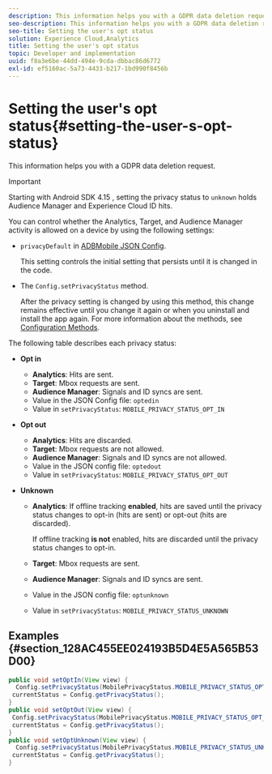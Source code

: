 ```yaml
---
description: This information helps you with a GDPR data deletion request.
seo-description: This information helps you with a GDPR data deletion request.
seo-title: Setting the user's opt status
solution: Experience Cloud,Analytics
title: Setting the user's opt status
topic: Developer and implementation
uuid: f8a3e6be-44dd-494e-9cda-dbbac86d6772
exl-id: ef5160ac-5a73-4433-b217-1bd990f8456b
---
```

# Setting the user's opt status{#setting-the-user-s-opt-status}

This information helps you with a GDPR data deletion request.

>[!IMPORTANT]
>
>Starting with Android SDK 4.15 , setting the privacy status to `unknown` holds Audience Manager and Experience Cloud ID hits.

You can control whether the Analytics, Target, and Audience Manager activity is allowed on a device by using the following settings:

* `privacyDefault` in [ADBMobile JSON Config](/help/android/configuration/json-config/json-config.md).

  This setting controls the initial setting that persists until it is changed in the code. 

* The `Config.setPrivacyStatus` method.

  After the privacy setting is changed by using this method, this change remains effective until you change it again or when you uninstall and install the app again. For more information about the methods, see [Configuration Methods](/help/android/configuration/methods.md).

The following table describes each privacy status: 

* **Opt in**

  * **Analytics**: Hits are sent.  
  * **Target**: Mbox requests are sent. 
  * **Audience Manager**: Signals and ID syncs are sent. 
  * Value in the JSON Config file: `optedin`
  * Value in `setPrivacyStatus`: `MOBILE_PRIVACY_STATUS_OPT_IN`

* **Opt out**

  * **Analytics**: Hits are discarded. 
  * **Target**: Mbox requests are not allowed. 
  * **Audience Manager**: Signals and ID syncs are not allowed.
  * Value in the JSON config file: `optedout`
  * Value in `setPrivacyStatus`: `MOBILE_PRIVACY_STATUS_OPT_OUT`

* **Unknown**

  * **Analytics**: If offline tracking **enabled**, hits are saved until the privacy status changes to opt-in (hits are sent) or opt-out (hits are discarded).
  
    If offline tracking <b>is not</b> enabled, hits are discarded until the privacy status changes to opt-in. 
  * **Target**: Mbox requests are sent. 
  * **Audience Manager**: Signals and ID syncs are sent. 
  * Value in the JSON config file: `optunknown`
  * Value in `setPrivacyStatus`: `MOBILE_PRIVACY_STATUS_UNKNOWN`

## Examples {#section_128AC455EE024193B5D4E5A565B53D00}

```java
public void setOptIn(View view) { 
  Config.setPrivacyStatus(MobilePrivacyStatus.MOBILE_PRIVACY_STATUS_OPT_IN); 
 currentStatus = Config.getPrivacyStatus(); 
} 
public void setOptOut(View view) { 
 Config.setPrivacyStatus(MobilePrivacyStatus.MOBILE_PRIVACY_STATUS_OPT_OUT); 
 currentStatus = Config.getPrivacyStatus(); 
} 
public void setOptUnknown(View view) { 
  Config.setPrivacyStatus(MobilePrivacyStatus.MOBILE_PRIVACY_STATUS_UNKNOWN); 
 currentStatus = Config.getPrivacyStatus(); 
}
```
